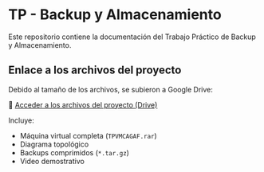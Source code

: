 # TP - Backup y Almacenamiento

Este repositorio contiene la documentación del Trabajo Práctico de Backup y Almacenamiento.

## Enlace a los archivos del proyecto

Debido al tamaño de los archivos, se subieron a Google Drive:

🔗 [Acceder a los archivos del proyecto (Drive)](https://drive.google.com/drive/folders/14G3AppLU0Lsm4ocyQuTkboUo-oJSGDa8?usp=drive_link)

Incluye:
- Máquina virtual completa (`TPVMCAGAF.rar`)
- Diagrama topológico
- Backups comprimidos (`*.tar.gz`)
- Video demostrativo
